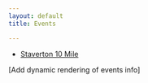 ```yaml
---
layout: default
title: Events

---
```


- <a href="/pages/staverton-10">Staverton 10 Mile</a>


[Add dynamic rendering of events info]
